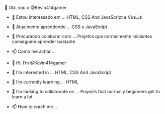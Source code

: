 👋 Olá, sou o @Kevin414gamer
- 👀 Estou interessado em ... HTML, CSS And JavaScript e Vue.Js
- 🌱 Atualmente aprendendo ... CSS e JavaScript
- 💞️ Procurando colaborar com ... Projetos que normalmente iniciantes conseguem aprender bastante
- 📫 Como me achar ...

- 👋 Hi, I’m @Kevin414gamer
- 👀 I’m interested in ... HTML, CSS And JavaScript
- 🌱 I’m currently learning ... HTML
- 💞️ I’m looking to collaborate on ... Projects that normally beginners get to learn a lot
- 📫 How to reach me ...


<!---
Kevin414gamer/Kevin414gamer is a ✨ special ✨ repository because its `README.md` (this file) appears on your GitHub profile.
You can click the Preview link to take a look at your changes.
--->
